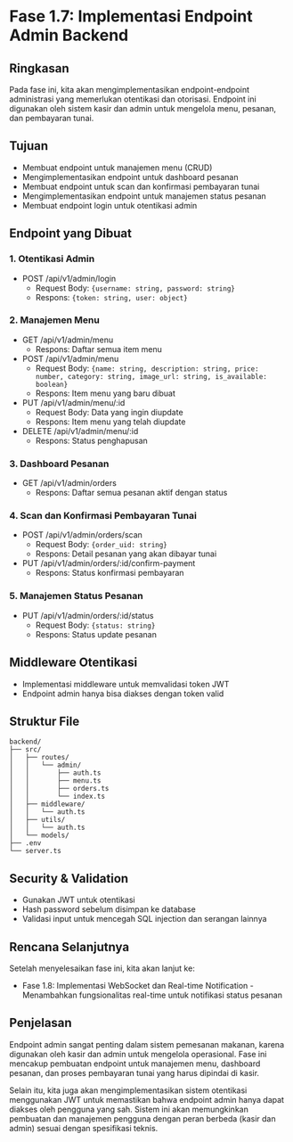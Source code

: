 # Fase 1.7: Implementasi Endpoint Admin Backend

## Ringkasan
Pada fase ini, kita akan mengimplementasikan endpoint-endpoint administrasi yang memerlukan otentikasi dan otorisasi. Endpoint ini digunakan oleh sistem kasir dan admin untuk mengelola menu, pesanan, dan pembayaran tunai.

## Tujuan
- Membuat endpoint untuk manajemen menu (CRUD)
- Mengimplementasikan endpoint untuk dashboard pesanan
- Membuat endpoint untuk scan dan konfirmasi pembayaran tunai
- Mengimplementasikan endpoint untuk manajemen status pesanan
- Membuat endpoint login untuk otentikasi admin

## Endpoint yang Dibuat

### 1. Otentikasi Admin
- POST /api/v1/admin/login
  - Request Body: `{username: string, password: string}`
  - Respons: `{token: string, user: object}`

### 2. Manajemen Menu
- GET /api/v1/admin/menu
  - Respons: Daftar semua item menu
- POST /api/v1/admin/menu
  - Request Body: `{name: string, description: string, price: number, category: string, image_url: string, is_available: boolean}`
  - Respons: Item menu yang baru dibuat
- PUT /api/v1/admin/menu/:id
  - Request Body: Data yang ingin diupdate
  - Respons: Item menu yang telah diupdate
- DELETE /api/v1/admin/menu/:id
  - Respons: Status penghapusan

### 3. Dashboard Pesanan
- GET /api/v1/admin/orders
  - Respons: Daftar semua pesanan aktif dengan status

### 4. Scan dan Konfirmasi Pembayaran Tunai
- POST /api/v1/admin/orders/scan
  - Request Body: `{order_uid: string}`
  - Respons: Detail pesanan yang akan dibayar tunai
- PUT /api/v1/admin/orders/:id/confirm-payment
  - Respons: Status konfirmasi pembayaran

### 5. Manajemen Status Pesanan
- PUT /api/v1/admin/orders/:id/status
  - Request Body: `{status: string}`
  - Respons: Status update pesanan

## Middleware Otentikasi
- Implementasi middleware untuk memvalidasi token JWT
- Endpoint admin hanya bisa diakses dengan token valid

## Struktur File
```
backend/
├── src/
│   ├── routes/
│   │   └── admin/
│   │       ├── auth.ts
│   │       ├── menu.ts
│   │       ├── orders.ts
│   │       └── index.ts
│   ├── middleware/
│   │   └── auth.ts
│   ├── utils/
│   │   └── auth.ts
│   └── models/
├── .env
└── server.ts
```

## Security & Validation
- Gunakan JWT untuk otentikasi
- Hash password sebelum disimpan ke database
- Validasi input untuk mencegah SQL injection dan serangan lainnya

## Rencana Selanjutnya
Setelah menyelesaikan fase ini, kita akan lanjut ke:
- Fase 1.8: Implementasi WebSocket dan Real-time Notification - Menambahkan fungsionalitas real-time untuk notifikasi status pesanan

## Penjelasan
Endpoint admin sangat penting dalam sistem pemesanan makanan, karena digunakan oleh kasir dan admin untuk mengelola operasional. Fase ini mencakup pembuatan endpoint untuk manajemen menu, dashboard pesanan, dan proses pembayaran tunai yang harus dipindai di kasir.

Selain itu, kita juga akan mengimplementasikan sistem otentikasi menggunakan JWT untuk memastikan bahwa endpoint admin hanya dapat diakses oleh pengguna yang sah. Sistem ini akan memungkinkan pembuatan dan manajemen pengguna dengan peran berbeda (kasir dan admin) sesuai dengan spesifikasi teknis.